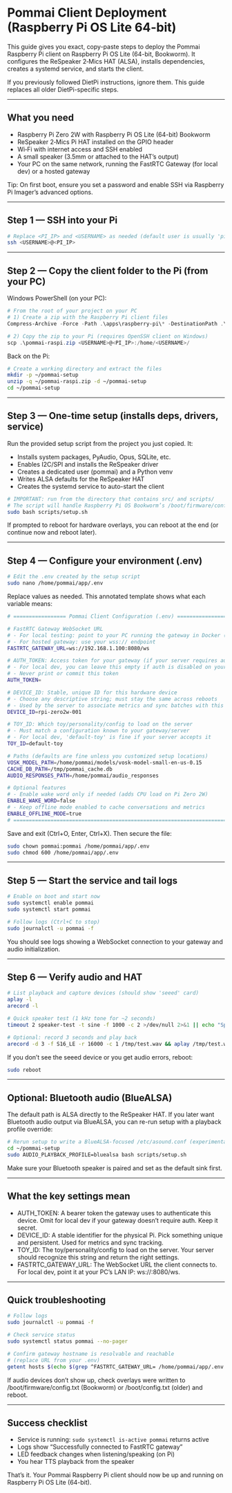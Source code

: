 # Pommai Client Deployment (Raspberry Pi OS Lite 64-bit)

This guide gives you exact, copy-paste steps to deploy the Pommai Raspberry Pi client on Raspberry Pi OS Lite (64-bit, Bookworm). It configures the ReSpeaker 2‑Mics HAT (ALSA), installs dependencies, creates a systemd service, and starts the client.

If you previously followed DietPi instructions, ignore them. This guide replaces all older DietPi-specific steps.

---

## What you need
- Raspberry Pi Zero 2W with Raspberry Pi OS Lite (64-bit) Bookworm
- ReSpeaker 2‑Mics Pi HAT installed on the GPIO header
- Wi‑Fi with internet access and SSH enabled
- A small speaker (3.5mm or attached to the HAT’s output)
- Your PC on the same network, running the FastRTC Gateway (for local dev) or a hosted gateway

Tip: On first boot, ensure you set a password and enable SSH via Raspberry Pi Imager’s advanced options.

---

## Step 1 — SSH into your Pi

```bash
# Replace <PI_IP> and <USERNAME> as needed (default user is usually 'pi')
ssh <USERNAME>@<PI_IP>
```

---

## Step 2 — Copy the client folder to the Pi (from your PC)

Windows PowerShell (on your PC):
```powershell
# From the root of your project on your PC
# 1) Create a zip with the Raspberry Pi client files
Compress-Archive -Force -Path .\apps\raspberry-pi\* -DestinationPath .\pommai-raspi.zip

# 2) Copy the zip to your Pi (requires OpenSSH client on Windows)
scp .\pommai-raspi.zip <USERNAME>@<PI_IP>:/home/<USERNAME>/
```

Back on the Pi:
```bash
# Create a working directory and extract the files
mkdir -p ~/pommai-setup
unzip -q ~/pommai-raspi.zip -d ~/pommai-setup
cd ~/pommai-setup
```

---

## Step 3 — One-time setup (installs deps, drivers, service)

Run the provided setup script from the project you just copied. It:
- Installs system packages, PyAudio, Opus, SQLite, etc.
- Enables I2C/SPI and installs the ReSpeaker driver
- Creates a dedicated user (pommai) and a Python venv
- Writes ALSA defaults for the ReSpeaker HAT
- Creates the systemd service to auto-start the client

```bash
# IMPORTANT: run from the directory that contains src/ and scripts/
# The script will handle Raspberry Pi OS Bookworm’s /boot/firmware/config.txt automatically.
sudo bash scripts/setup.sh
```

If prompted to reboot for hardware overlays, you can reboot at the end (or continue now and reboot later).

---

## Step 4 — Configure your environment (.env)

```bash
# Edit the .env created by the setup script
sudo nano /home/pommai/app/.env
```

Replace values as needed. This annotated template shows what each variable means:

```bash
# ================= Pommai Client Configuration (.env) =================

# FastRTC Gateway WebSocket URL
# - For local testing: point to your PC running the gateway in Docker (change 192.168.x.x)
# - For hosted gateway: use your wss:// endpoint
FASTRTC_GATEWAY_URL=ws://192.168.1.100:8080/ws

# AUTH_TOKEN: Access token for your gateway (if your server requires auth)
# - For local dev, you can leave this empty if auth is disabled on your gateway
# - Never print or commit this token
AUTH_TOKEN=

# DEVICE_ID: Stable, unique ID for this hardware device
# - Choose any descriptive string; must stay the same across reboots
# - Used by the server to associate metrics and sync batches with this device
DEVICE_ID=rpi-zero2w-001

# TOY_ID: Which toy/personality/config to load on the server
# - Must match a configuration known to your gateway/server
# - For local dev, 'default-toy' is fine if your server accepts it
TOY_ID=default-toy

# Paths (defaults are fine unless you customized setup locations)
VOSK_MODEL_PATH=/home/pommai/models/vosk-model-small-en-us-0.15
CACHE_DB_PATH=/tmp/pommai_cache.db
AUDIO_RESPONSES_PATH=/home/pommai/audio_responses

# Optional features
# - Enable wake word only if needed (adds CPU load on Pi Zero 2W)
ENABLE_WAKE_WORD=false
# - Keep offline mode enabled to cache conversations and metrics
ENABLE_OFFLINE_MODE=true
# =====================================================================
```

Save and exit (Ctrl+O, Enter, Ctrl+X). Then secure the file:
```bash
sudo chown pommai:pommai /home/pommai/app/.env
sudo chmod 600 /home/pommai/app/.env
```

---

## Step 5 — Start the service and tail logs

```bash
# Enable on boot and start now
sudo systemctl enable pommai
sudo systemctl start pommai

# Follow logs (Ctrl+C to stop)
sudo journalctl -u pommai -f
```

You should see logs showing a WebSocket connection to your gateway and audio initialization.

---

## Step 6 — Verify audio and HAT

```bash
# List playback and capture devices (should show 'seeed' card)
aplay -l
arecord -l

# Quick speaker test (1 kHz tone for ~2 seconds)
timeout 2 speaker-test -t sine -f 1000 -c 2 >/dev/null 2>&1 || echo "Speaker test may have been skipped"

# Optional: record 3 seconds and play back
arecord -d 3 -f S16_LE -r 16000 -c 1 /tmp/test.wav && aplay /tmp/test.wav
```

If you don’t see the seeed device or you get audio errors, reboot:
```bash
sudo reboot
```

---

## Optional: Bluetooth audio (BlueALSA)
The default path is ALSA directly to the ReSpeaker HAT. If you later want Bluetooth audio output via BlueALSA, you can re-run setup with a playback profile override:
```bash
# Rerun setup to write a BlueALSA-focused /etc/asound.conf (experimental)
cd ~/pommai-setup
sudo AUDIO_PLAYBACK_PROFILE=bluealsa bash scripts/setup.sh
```
Make sure your Bluetooth speaker is paired and set as the default sink first.

---

## What the key settings mean
- AUTH_TOKEN: A bearer token the gateway uses to authenticate this device. Omit for local dev if your gateway doesn’t require auth. Keep it secret.
- DEVICE_ID: A stable identifier for the physical Pi. Pick something unique and persistent. Used for metrics and sync tracking.
- TOY_ID: The toy/personality/config to load on the server. Your server should recognize this string and return the right settings.
- FASTRTC_GATEWAY_URL: The WebSocket URL the client connects to. For local dev, point it at your PC’s LAN IP: ws://<your-pc-ip>:8080/ws.

---

## Quick troubleshooting
```bash
# Follow logs
sudo journalctl -u pommai -f

# Check service status
sudo systemctl status pommai --no-pager

# Confirm gateway hostname is resolvable and reachable
# (replace URL from your .env)
getent hosts $(echo $(grep ^FASTRTC_GATEWAY_URL= /home/pommai/app/.env | cut -d= -f2) | sed -E 's|^wss?://([^/:]+).*|\1|')
```

If audio devices don’t show up, check overlays were written to /boot/firmware/config.txt (Bookworm) or /boot/config.txt (older) and reboot.

---

## Success checklist
- Service is running: `sudo systemctl is-active pommai` returns active
- Logs show “Successfully connected to FastRTC gateway”
- LED feedback changes when listening/speaking (on Pi)
- You hear TTS playback from the speaker

That’s it. Your Pommai Raspberry Pi client should now be up and running on Raspberry Pi OS Lite (64-bit).
